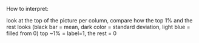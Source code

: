 How to interpret:

look at the top of the picture
per column, compare how the top 1% and the rest looks (black bar = mean, dark color = standard deviation, light blue = filled from 0)
top ~1% = label=1, the rest = 0
